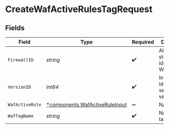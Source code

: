 # CreateWafActiveRulesTagRequest


## Fields

| Field                                                                           | Type                                                                            | Required                                                                        | Description                                                                     | Example                                                                         |
| ------------------------------------------------------------------------------- | ------------------------------------------------------------------------------- | ------------------------------------------------------------------------------- | ------------------------------------------------------------------------------- | ------------------------------------------------------------------------------- |
| `FirewallID`                                                                    | *string*                                                                        | :heavy_check_mark:                                                              | Alphanumeric string identifying a WAF Firewall.                                 | fW7g2uUGZzb2W9Euo4Mo0r                                                          |
| `VersionID`                                                                     | *int64*                                                                         | :heavy_check_mark:                                                              | Integer identifying a service version.                                          | 1                                                                               |
| `WafActiveRule`                                                                 | [*components.WafActiveRuleInput](../../models/components/wafactiveruleinput.md) | :heavy_minus_sign:                                                              | N/A                                                                             |                                                                                 |
| `WafTagName`                                                                    | *string*                                                                        | :heavy_check_mark:                                                              | Name of the tag.                                                                | test-waf-tag                                                                    |